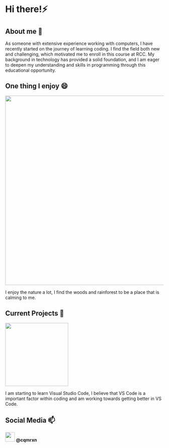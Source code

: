 # Hi there!⚡

<!-- A little about me -->
## About me 💬
As someone with extensive experience working with computers, I have recently started on the journey of learning coding. I find the field both new and challenging, which motivated me to enroll in this course at RCC. My background in technology has provided a solid foundation, and I am eager to deepen my understanding and skills in programming through this educational opportunity.

<!-- Enjoyable things -->
## One thing I enjoy 😄
<img src="https://github.com/user-attachments/assets/201b6c96-e6c0-4338-a99e-d19b70ed18f1" width="600" height="600"/>

I enjoy the nature a lot, I find the woods and rainforest to be a place that is calming to me.

<!-- My projects -->
## Current Projects 📖
<img src="https://github.com/user-attachments/assets/c152b98b-d97b-4025-8340-9b3cc8e87367" width="200" height="200"/>

I am starting to learn Visual Studio Code, I believe that VS Code is a important factor within coding and am working towards getting better in VS Code.

<!-- Where to find me! -->
## Social Media 📫
<img src="https://github.com/user-attachments/assets/9aa527af-f36c-4d07-97f0-fdab5e6ea56c" width="30" height="30"/> **@cqmrxn**
